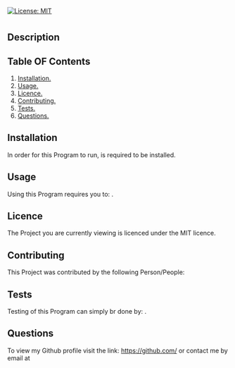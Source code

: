  [![License: MIT](https://img.shields.io/badge/License-MIT-yellow.svg)](https://opensource.org/licenses/MIT)
  # 
  ## Description
  
  ## Table OF Contents
  1. [ Installation. ](#install)
  2. [ Usage. ](#Usg)
  3. [ Licence. ](#Lic)
  4. [ Contributing. ](#Con)
  5. [ Tests. ](#Ts)
  6. [ Questions. ](#Que)
  
<a name="install"></a>
## Installation
In order for this Program to run,  is required to be installed.
<a name="#Usg"></a>
## Usage
Using this Program requires you to: .
<a name="Lic"></a>
## Licence
The Project you are currently viewing is licenced under the MIT licence.
<a name="Con"></a>
## Contributing
This Project was contributed by the following Person/People: 
<a name="Ts"></a>
## Tests
Testing of this Program can simply br done by: .
<a name="Que"></a>
## Questions
To view my Github profile visit the link: https://github.com/
or contact me by email at 
